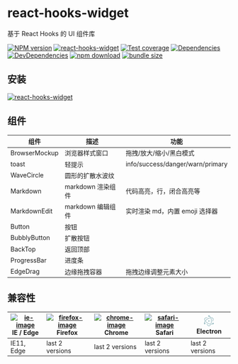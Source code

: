 # react-hooks-widget

基于 React Hooks 的 UI 组件库

[![NPM version][npm-image]][npm-url] [![react-hooks-widget](https://img.shields.io/badge/docs%20by-react--hooks--widget-blue?style=flat-square)](https://github.com/monako97/react-hooks-widget) [![Test coverage][coveralls-image]][coveralls-url] [![Dependencies][david-image]][david-url] [![DevDependencies][david-dev-image]][david-dev-url] [![npm download][download-image]][download-url] [![bundle size][bundlephobia-image]][bundlephobia-url]

[npm-image]: http://img.shields.io/npm/v/react-hooks-widget.svg?logo=npm&style=flat-square
[npm-url]: http://npmjs.org/package/react-hooks-widget
[coveralls-image]: https://img.shields.io/codecov/c/github/monako97/react-hooks-widget?logo=coveralls&style=flat-square
[coveralls-url]: https://coveralls.io/r/monako97/react-hooks-widget?branch=main
[david-url]: https://david-dm.org/monako97/react-hooks-widget
[david-image]: https://david-dm.org/monako97/react-hooks-widget/status.svg?style=flat-square
[david-dev-url]: https://david-dm.org/monako97/react-hooks-widget?type=dev&style=flat-square
[david-dev-image]: https://david-dm.org/monako97/react-hooks-widget/dev-status.svg?style=flat-square
[download-image]: https://img.shields.io/npm/dm/react-hooks-widget.svg?logo=docusign&style=flat-square
[download-url]: https://npmjs.org/package/react-hooks-widget
[bundlephobia-url]: https://bundlephobia.com/result?p=react-hooks-widget
[bundlephobia-image]: https://badgen.net/bundlephobia/minzip/react-hooks-widget?style=flat-square

## 安装

[![react-hooks-widget](https://nodei.co/npm/react-hooks-widget.png)](https://npmjs.org/package/react-hooks-widget)

## 组件

| 组件          | 描述              | 功能                             |
| ------------- | ----------------- | -------------------------------- |
| BrowserMockup | 浏览器样式窗口    | 拖拽/放大/缩小/黑白模式          |
| toast         | 轻提示            | info/success/danger/warn/primary |
| WaveCircle    | 圆形的扩散水波纹  |                                  |
| Markdown      | markdown 渲染组件 | 代码高亮，行，闭合高亮等         |
| MarkdownEdit  | markdown 编辑组件 | 实时渲染 md，内置 emoji 选择器   |
| Button        | 按钮              |                                  |
| BubblyButton  | 扩散按钮          |                                  |
| BackTop       | 返回顶部          |                                  |
| ProgressBar   | 进度条            |                                  |
| EdgeDrag      | 边缘拖拽容器       | 拖拽边缘调整元素大小                |

## 兼容性

| [![ie-image](https://raw.githubusercontent.com/alrra/browser-logos/master/src/edge/edge_24x24.png)](http://godban.github.io/browsers-support-badges/)<br>IE / Edge | [![firefox-image](https://raw.githubusercontent.com/alrra/browser-logos/master/src/firefox/firefox_24x24.png)](http://godban.github.io/browsers-support-badges/)<br>Firefox | [![chrome-image](https://raw.githubusercontent.com/alrra/browser-logos/master/src/chrome/chrome_24x24.png)](http://godban.github.io/browsers-support-badges/)<br>Chrome | [![safari-image](https://raw.githubusercontent.com/alrra/browser-logos/master/src/safari/safari_24x24.png)](http://godban.github.io/browsers-support-badges/)<br>Safari | [![electron-image](https://raw.githubusercontent.com/alrra/browser-logos/master/src/electron/electron_24x24.png)](http://godban.github.io/browsers-support-badges/)<br>Electron |
| --- | --- | --- | --- | --- |
| IE11, Edge | last 2 versions | last 2 versions | last 2 versions | last 2 versions |
